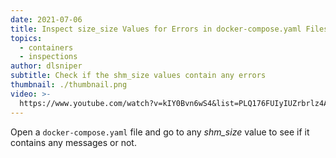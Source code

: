 ```yaml
---
date: 2021-07-06
title: Inspect size_size Values for Errors in docker-compose.yaml Files
topics:
  - containers
  - inspections
author: dlsniper
subtitle: Check if the shm_size values contain any errors
thumbnail: ./thumbnail.png
video: >-
  https://www.youtube.com/watch?v=kIY0Bvn6wS4&list=PLQ176FUIyIUZrbrlz4AY1V8VzBJKZyVlW&index=60
---
```


Open a `docker-compose.yaml` file and go to any _shm_size_ value to see if it contains any messages or not.
